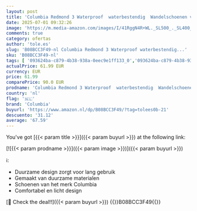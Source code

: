 ```yaml
---
layout: post
title: 'Columbia Redmond 3 Waterproof  waterbestendig  Wandelschoenen voor Heren  Bruin  Pebble/Dark Sienna   41 EU'
date: 2025-07-01 09:32:26
image: 'https://m.media-amazon.com/images/I/41RggN4R+WL._SL500_._SL400_.jpg'
comments: true
category: ofertas
author: 'tole.es'
slug: 'B08BCC3F49-nl Columbia Redmond 3 Waterproof waterbestendig...'
sku: 'B08BCC3F49-nl'
tags: [ '093624ba-c879-4b38-938a-0eec9e1ff133_0','093624ba-c879-4b38-938a-0eec9e1ff133_3601','Arborist Merchandising Root','Herenmode','Herenschoenen','Kleding, schoenen & sieraden','Kleding, schoenen en sieraden','New Arrivals','Self Service','Special Features Stores','Trainings- & outdoorschoenen heren','Trekking- & hikingschoeisel heren','Trekking- & hikingschoenen heren','columbia','🇳🇱', ]
actualPrice: 61.99 EUR
currency: EUR
price: 61.99
comparePrice: 90.0 EUR
prodname: 'Columbia Redmond 3 Waterproof  waterbestendig  Wandelschoenen voor Heren  Bruin  Pebble/Dark Sienna   41 EU'
country: 'nl'
flag: '🇳🇱'
brand: 'Columbia'
buyurl: 'https://www.amazon.nl/dp/B08BCC3F49/?tag=tolees0b-21'
descuento: '31.12'
average: '67.59'
---
```


You've got [{{< param title >}}]({{< param buyurl >}}) at the following link:

[![{{< param prodname >}}]({{< param image >}})]({{< param buyurl >}})

ℹ️:

- Duurzame design zorgt voor lang gebruik
- Gemaakt van duurzame materialen
- Schoenen van het merk Columbia
- Comfortabel en licht design

[🛒 Check the deal!!]({{< param buyurl >}})
{{<world>}}B08BCC3F49{{</world>}}
